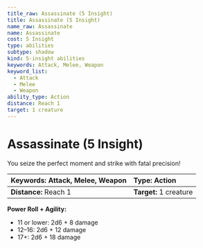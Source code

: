 ```yaml
---
title_raw: Assassinate (5 Insight)
title: Assassinate (5 Insight)
name_raw: Assassinate
name: Assassinate
cost: 5 Insight
type: abilities
subtype: shadow
kind: 5-insight abilities
keywords: Attack, Melee, Weapon
keyword_list:
  - Attack
  - Melee
  - Weapon
ability_type: Action
distance: Reach 1
target: 1 creature
---
```


# Assassinate (5 Insight)

You seize the perfect moment and strike with fatal precision!

<!-- @nosort -->

| **Keywords:** Attack, Melee, Weapon | **Type:** Action       |
| :---------------------------------- | :--------------------- |
| **Distance:** Reach 1               | **Target:** 1 creature |

**Power Roll + Agility:**

- 11 or lower: 2d6 + 8 damage
- 12–16: 2d6 + 12 damage
- 17+: 2d6 + 18 damage
